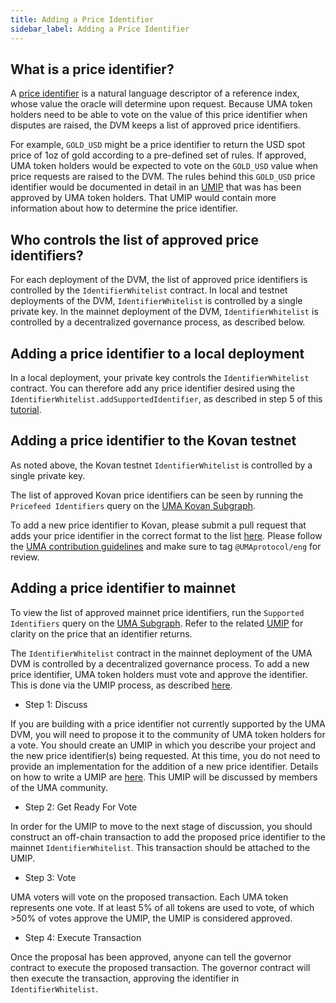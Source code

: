 ```yaml
---
title: Adding a Price Identifier
sidebar_label: Adding a Price Identifier
---
```


## What is a price identifier?

A [price identifier](synthetic-tokens/glossary.md#price-identifier) is a natural language descriptor of a reference index, whose value the oracle will determine upon request.
Because UMA token holders need to be able to vote on the value of this price identifier when disputes are raised, the DVM keeps a list of approved price identifiers.

For example, `GOLD_USD` might be a price identifier to return the USD spot price of 1oz of gold according to a pre-defined set of rules. If approved, UMA token holders would be expected to vote on the `GOLD_USD` value when price requests are raised to the DVM.
The rules behind this `GOLD_USD` price identifier would be documented in detail in an [UMIP](governance/umips.md) that was has been approved by UMA token holders.
That UMIP would contain more information about how to determine the price identifier.

<!-- TODO: Add a link to the UMIP for adding the ETHBTC price identifier when it is ready. -->
<!-- TODO: Remove the Kovan price ids from this section and place it in the devs section. -->

## Who controls the list of approved price identifiers?

For each deployment of the DVM, the list of approved price identifiers is controlled by the `IdentifierWhitelist` contract.
In local and testnet deployments of the DVM, `IdentifierWhitelist` is controlled by a single private key.
In the mainnet deployment of the DVM, `IdentifierWhitelist` is controlled by a decentralized governance process, as described below.

## Adding a price identifier to a local deployment

In a local deployment, your private key controls the `IdentifierWhitelist` contract.
You can therefore add any price identifier desired using the `IdentifierWhitelist.addSupportedIdentifier`, as described in step 5 of this [tutorial](tutorials/mint-locally.md).

<!-- TODO: Add a section for ## Adding a price identifier to a testnet deployment -->

## Adding a price identifier to the Kovan testnet

As noted above, the Kovan testnet `IdentifierWhitelist` is controlled by a single private key.

The list of approved Kovan price identifiers can be seen by running the `Pricefeed Identifiers` query on the [UMA Kovan Subgraph](https://thegraph.com/explorer/subgraph/umaprotocol/uma-kovan?query=Pricefeed%20Identifiers).

To add a new price identifier to Kovan, please submit a pull request that adds your price identifier in the correct format to the list [here](https://github.com/UMAprotocol/protocol/blob/master/packages/core/config/identifiers.json). Please follow the [UMA contribution guidelines](https://github.com/UMAprotocol/protocol/blob/master/CONTRIBUTING.md) and make sure to tag `@UMAprotocol/eng` for review.

## Adding a price identifier to mainnet

To view the list of approved mainnet price identifiers, run the `Supported Identifiers` query on the [UMA Subgraph](https://thegraph.com/explorer/subgraph/protofire/uma?query=Supported%20Identifiers). Refer to the related [UMIP](https://github.com/UMAprotocol/UMIPs/tree/master/UMIPs) for clarity on the price that an identifier returns.

The `IdentifierWhitelist` contract in the mainnet deployment of the UMA DVM is controlled by a decentralized governance process.
To add a new price identifier, UMA token holders must vote and approve the identifier.
This is done via the UMIP process, as described [here](governance/umips.md).

- Step 1: Discuss

If you are building with a price identifier not currently supported by the UMA DVM, you will need to propose it to the community of UMA token holders for a vote.
You should create an UMIP in which you describe your project and the new price identifier(s) being requested.
At this time, you do not need to provide an implementation for the addition of a new price identifier.
Details on how to write a UMIP are [here](governance/umips.md). This UMIP will be discussed by members of the UMA community.

- Step 2: Get Ready For Vote

In order for the UMIP to move to the next stage of discussion, you should construct an off-chain transaction to add the proposed price identifier to the mainnet `IdentifierWhitelist`. This transaction should be attached to the UMIP.

- Step 3: Vote

UMA voters will vote on the proposed transaction. Each UMA token represents one vote. If at least 5% of all tokens are used to vote, of which >50% of votes approve the UMIP, the UMIP is considered approved.

- Step 4: Execute Transaction

Once the proposal has been approved, anyone can tell the governor contract to execute the proposed transaction.
The governor contract will then execute the transaction, approving the identifier in `IdentifierWhitelist`.
